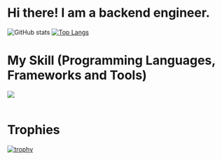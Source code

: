 <body>
<h1>Hi there! I am a backend engineer.</h1>
  
![GitHub stats](https://github-readme-stats.vercel.app/api?username=hideyuki-matsuyama&theme=vue-dark&show_icons=true&hide=stars,contribs&show=reviews,discussions_started,discussions_answered,prs_merged,prs_merged_percentage)
[![Top Langs](https://github-readme-stats.vercel.app/api/top-langs/?username=hideyuki-matsuyama&layout=compact&theme=vue-dark)](https://github.com/anuraghazra/github-readme-stats)

# My Skill (Programming Languages, Frameworks and Tools)

<img src="https://skillicons.dev/icons?i=ruby,rails,js,typescript,react,vuejs,mysql,github,vscode,docker,jquery,aws,postman,html,css" />
<br /><br />

# Trophies
[![trophy](https://github-profile-trophy.vercel.app/?username=hideyuki-matsuyama&theme=discord)](https://github.com/ryo-ma/github-profile-trophy)

</body>
